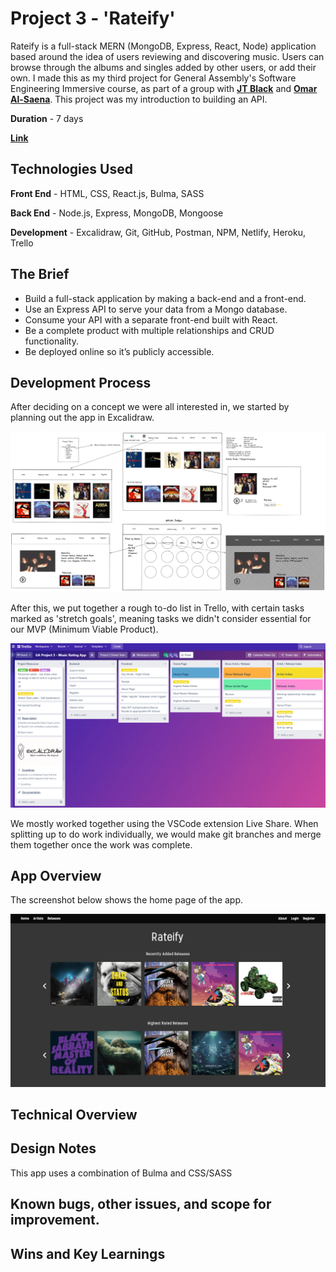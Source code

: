 # Project 3 - 'Rateify'

Rateify is a full-stack MERN (MongoDB, Express, React, Node) application based around the idea of users reviewing and discovering music. Users can browse through the albums and singles added by other users, or add their own. I made this as my third project for General Assembly's Software Engineering Immersive course, as part of a group with **[JT Black](https://github.com/JT-Black/)** and **[Omar Al-Saena](https://github.com/omaralsanea)**. This project was my introduction to building an API.

**Duration** - 7 days

**[Link](https://rateify.netlify.app/)**

## Technologies Used

**Front End** - HTML, CSS, React.js, Bulma, SASS

**Back End** - Node.js, Express, MongoDB, Mongoose

**Development** - Excalidraw, Git, GitHub, Postman, NPM, Netlify, Heroku, Trello

## The Brief

- Build a full-stack application by making a back-end and a front-end.
- Use an Express API to serve your data from a Mongo database.
- Consume your API with a separate front-end built with React. 
- Be a complete product with multiple relationships and CRUD functionality.
- Be deployed online so it’s publicly accessible.

## Development Process

After deciding on a concept we were all interested in, we started by planning out the app in Excalidraw.

![Excalidraw](./readme-screenshots/excalidraw.png)

After this, we put together a rough to-do list in Trello, with certain tasks marked as 'stretch goals', meaning tasks we didn't consider essential for our MVP (Minimum Viable Product).

![Trello](./readme-screenshots/trello.PNG)

We mostly worked together using the VSCode extension Live Share. When splitting up to do work individually, we would make git branches and merge them together once the work was complete.

## App Overview

The screenshot below shows the home page of the app.

![Home Page](./readme-screenshots/home.png)


## Technical Overview

## Design Notes

This app uses a combination of Bulma and CSS/SASS

## Known bugs, other issues, and scope for improvement.

## Wins and Key Learnings

